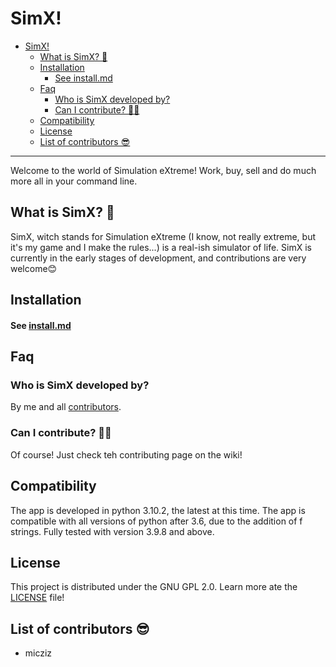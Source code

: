 # SimX!


- [SimX!](#simx)
  - [What is SimX? 🤔](#what-is-simx-)
  - [Installation](#installation)
      - [See install.md](#see-installmd)
  - [Faq](#faq)
    - [Who is SimX developed by?](#who-is-simx-developed-by)
    - [Can I contribute? 👨‍💻](#can-i-contribute-)
  - [Compatibility](#compatibility)
  - [License](#license)
  - [List of contributors 😎](#list-of-contributors-)

---

Welcome to the world of Simulation eXtreme! Work, buy, sell and do much more all in your command line.

## What is SimX? 🤔

SimX, witch stands for Simulation eXtreme (I know, not really extreme, but it's my game and I make the rules...) is a real-ish simulator of life. 
SimX is currently in the early stages of development, and contributions are very welcome😊

## Installation

#### See [install.md](doc/install.md)

## Faq

### Who is SimX developed by?

By me and all [contributors](#list-of-contributors).

### Can I contribute? 👨‍💻

Of course! Just check teh contributing page on the wiki!

## Compatibility

The app is developed in python 3.10.2, the latest at this time. 
The app is compatible with all versions of python after 3.6, due to the addition of f strings.
Fully tested with version 3.9.8 and above.


## License

This project is distributed under the GNU GPL 2.0. Learn more ate the [LICENSE](LICENSE) file!

## List of contributors 😎

- micziz
